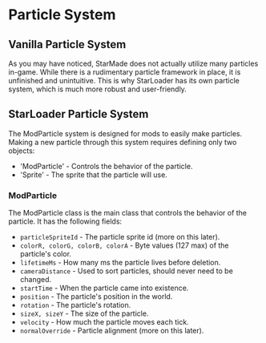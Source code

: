 # Particle System
## Vanilla Particle System
As you may have noticed, StarMade does not actually utilize many particles in-game. While there is a rudimentary particle framework in place, it is unfinished 
and unintuitive. This is why StarLoader has its own particle system, which is much more robust and user-friendly.
## StarLoader Particle System
The ModParticle system is designed for mods to easily make particles. Making a new particle through this system requires defining only two objects:
* 'ModParticle' - Controls the behavior of the particle.
* 'Sprite' - The sprite that the particle will use.
### ModParticle
The ModParticle class is the main class that controls the behavior of the particle. It has the following fields:
* `particleSpriteId` - The particle sprite id (more on this later).
* `colorR, colorG, colorB, colorA` - Byte values (127 max) of the particle's color.
* `lifetimeMs` - How many ms the particle lives before deletion.
* `cameraDistance` - Used to sort particles, should never need to be changed.
* `startTime` - When the particle came into existence.
* `position` - The particle's position in the world.
* `rotation` - The particle's rotation.
* `sizeX, sizeY` - The size of the particle.
* `velocity` - How much the particle moves each tick.
* `normalOverride` - Particle alignment (more on this later).